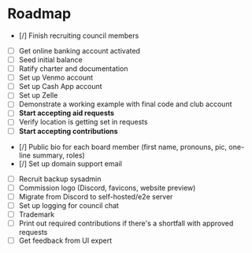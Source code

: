 # Roadmap

- [/] Finish recruiting council members
- [ ] Get online banking account activated
- [ ] Seed initial balance
- [ ] Ratify charter and documentation
- [ ] Set up Venmo account
- [ ] Set up Cash App account
- [ ] Set up Zelle
- [ ] Demonstrate a working example with final code and club account
- [ ] **Start accepting aid requests**
- [ ] Verify location is getting set in requests
- [ ] **Start accepting contributions**
- [/] Public bio for each board member (first name, pronouns, pic, one-line summary, roles)
- [/] Set up domain support email
- [ ] Recruit backup sysadmin
- [ ] Commission logo (Discord, favicons, website preview)
- [ ] Migrate from Discord to self-hosted/e2e server
- [ ] Set up logging for council chat
- [ ] Trademark
- [ ] Print out required contributions if there's a shortfall with approved requests
- [ ] Get feedback from UI expert
